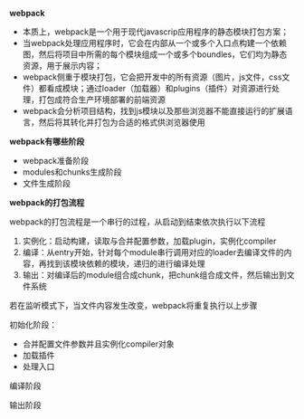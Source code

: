 **webpack**

- 本质上，webpack是一个用于现代javascrip应用程序的静态模块打包方案；
- 当webpack处理应用程序时，它会在内部从一个或多个入口点构建一个依赖图，然后将项目中所需的每个模块组成一个或多个boundles，它们均为静态资源，用于展示内容；
- webpack侧重于模块打包，它会把开发中的所有资源（图片，js文件，css文件）都看成模块；通过loader（加载器）和plugins（插件）对资源进行处理，打包成符合生产环境部署的前端资源
- webpack会分析项目结构，找到js模块以及那些浏览器不能直接运行的扩展语言，然后将其转化并打包为合适的格式供浏览器使用

**webpack有哪些阶段**

* webpack准备阶段
* modules和chunks生成阶段
* 文件生成阶段

**webpack的打包流程**

webpack的打包流程是一个串行的过程，从启动到结束依次执行以下流程

1. 实例化：启动构建，读取与合并配置参数，加载plugin，实例化compiler
2. 编译：从entry开始，针对每个module串行调用对应的loader去编译文件的内容，再找到该模块依赖的模块，递归的进行编译处理
3. 输出：对编译后的module组合成chunk，把chunk组合成文件，然后输出到文件系统

若在监听模式下，当文件内容发生改变，webpack将重复执行以上步骤

初始化阶段：

* 合并配置文件参数并且实例化compiler对象
* 加载插件
* 处理入口

编译阶段

输出阶段



